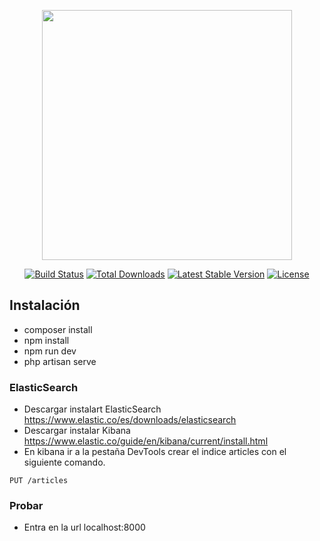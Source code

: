 <p align="center"><a href="https://laravel.com" target="_blank"><img src="https://raw.githubusercontent.com/laravel/art/master/logo-lockup/5%20SVG/2%20CMYK/1%20Full%20Color/laravel-logolockup-cmyk-red.svg" width="400"></a></p>

<p align="center">
<a href="https://travis-ci.org/laravel/framework"><img src="https://travis-ci.org/laravel/framework.svg" alt="Build Status"></a>
<a href="https://packagist.org/packages/laravel/framework"><img src="https://img.shields.io/packagist/dt/laravel/framework" alt="Total Downloads"></a>
<a href="https://packagist.org/packages/laravel/framework"><img src="https://img.shields.io/packagist/v/laravel/framework" alt="Latest Stable Version"></a>
<a href="https://packagist.org/packages/laravel/framework"><img src="https://img.shields.io/packagist/l/laravel/framework" alt="License"></a>
</p>

## Instalación

  - composer install
  - npm install
  - npm run dev
  - php artisan serve

### ElasticSearch

   - Descargar instalart ElasticSearch https://www.elastic.co/es/downloads/elasticsearch
   - Descargar instalar Kibana https://www.elastic.co/guide/en/kibana/current/install.html
   - En kibana ir a la pestaña DevTools crear el indice articles con el siguiente comando.
 
 ```
 PUT /articles
 ```
### Probar

  - Entra en la url localhost:8000 
  

